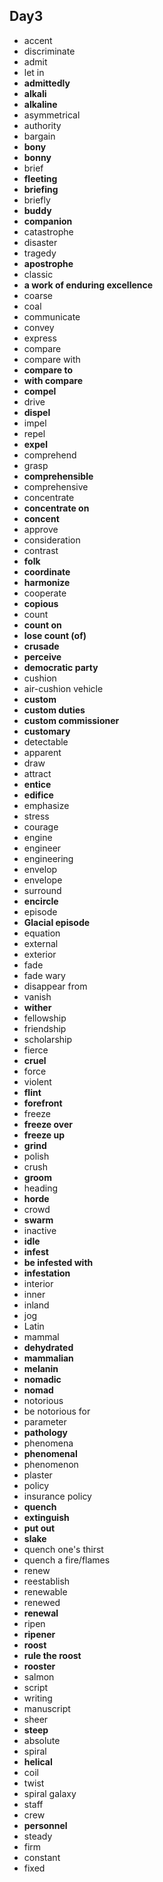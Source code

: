 ## Day3

- accent
- discriminate
- admit
- let in
- **admittedly**
- **alkali**
- **alkaline**
- asymmetrical
- authority
- bargain
- **bony**
- **bonny**
- brief
- **fleeting**
- **briefing**
- briefly
- **buddy**
- **companion**
- catastrophe
- disaster
- tragedy
- **apostrophe**
- classic
- **a work of enduring excellence**
- coarse
- coal
- communicate
- convey
- express
- compare
- compare with
- **compare to**
- **with compare**
- **compel**
- drive
- **dispel**
- impel
- repel
- **expel**
- comprehend
- grasp
- **comprehensible**
- comprehensive
- concentrate
- **concentrate on**
- **concent**
- approve
- consideration
- contrast
- **folk**
- **coordinate**
- **harmonize**
- cooperate
- **copious**
- count
- **count on** 
- **lose count (of)**
- **crusade**
- **perceive**
- **democratic party**
- cushion
- air-cushion vehicle
- **custom**
- **custom duties**
- **custom commissioner**
- **customary**
- detectable
- apparent
- draw
- attract
- **entice**
- **edifice**
- emphasize
- stress
- courage
- engine
- engineer
- engineering
- envelop 
- envelope
- surround
- **encircle**
- episode
- **Glacial episode**
- equation
- external
- exterior
- fade
- fade wary
- disappear from
- vanish
- **wither**
- fellowship
- friendship
- scholarship
- fierce
- **cruel**
- force
- violent
- **flint**
- **forefront**
- freeze
- **freeze over**
- **freeze up**
- **grind**
- polish
- crush
- **groom**
- heading
- **horde**
- crowd
- **swarm**
- inactive
- **idle**
- **infest**
- **be infested with**
- **infestation**
- interior
- inner
- inland
- jog
- Latin
- mammal
- **dehydrated**
- **mammalian**
- **melanin**
- **nomadic**
- **nomad**
- notorious
- be notorious for
- parameter
- **pathology**
- phenomena
- **phenomenal**
- phenomenon
- plaster
- policy
- insurance policy
- **quench**
- **extinguish**
- **put out**
- **slake**
- quench one's thirst
- quench a fire/flames
- renew
- reestablish
- renewable
- renewed
- **renewal**
- ripen
- **ripener**
- **roost**
- **rule the roost**
- **rooster**
- salmon
- script
- writing
- manuscript
- sheer
- **steep**
- absolute
- spiral
- **helical**
- coil
- twist
- spiral galaxy
- staff
- crew
- **personnel**
- steady
- firm
- constant
- fixed


